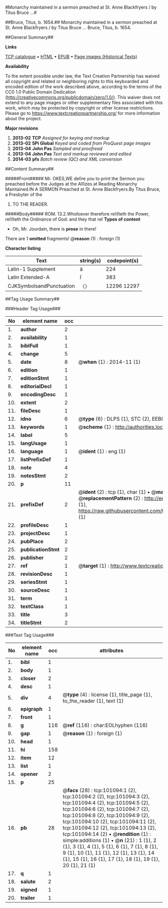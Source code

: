 #Monarchy maintained in a sermon preached at St. Anne Blackfryers / by Titus Bruce ...#

##Bruce, Titus, b. 1654.##
Monarchy maintained in a sermon preached at St. Anne Blackfryers / by Titus Bruce ...
Bruce, Titus, b. 1654.

##General Summary##

**Links**

[TCP catalogue](http://www.ota.ox.ac.uk/tcp/)  • 
[HTML](http://tei.it.ox.ac.uk/tcp/Texts-HTML/free/A29/A29916.html)  • 
[EPUB](http://tei.it.ox.ac.uk/tcp/Texts-EPUB/free/A29/A29916.epub) • 
[Page images (Historical Texts)](https://historicaltexts.jisc.ac.uk/eebo-13659965e)

**Availability**

To the extent possible under law, the Text Creation Partnership has waived all copyright and related or neighboring rights to this keyboarded and encoded edition of the work described above, according to the terms of the CC0 1.0 Public Domain Dedication (http://creativecommons.org/publicdomain/zero/1.0/). This waiver does not extend to any page images or other supplementary files associated with this work, which may be protected by copyright or other license restrictions. Please go to https://www.textcreationpartnership.org/ for more information about the project.

**Major revisions**

1. __2013-02__ __TCP__ *Assigned for keying and markup*
1. __2013-02__ __SPi Global__ *Keyed and coded from ProQuest page images*
1. __2013-04__ __John Pas__ *Sampled and proofread*
1. __2013-04__ __John Pas__ *Text and markup reviewed and edited*
1. __2014-03__ __pfs__ *Batch review (QC) and XML conversion*

##Content Summary##

#####Front#####
Mr. OKES,WE deſire you to print the Sermon you preached before the Judges at the Aſſizes at Reading Monarchy Maintained.IN A SERMON Preached at St. Anne Blackfryers.By Titus Bruce, a Presbyter of the 
1. TO THE READER.

#####Body#####
ROM. 13.2.Whoſoever therefore reſiſteth the Power, reſiſteth the Ordinance of God: and they that reſ
**Types of content**

  * Oh, Mr. Jourdain, there is **prose** in there!

There are 1 **omitted** fragments! 
 @__reason__ (1) : foreign (1)

**Character listing**


|Text|string(s)|codepoint(s)|
|---|---|---|
|Latin-1 Supplement|à|224|
|Latin Extended-A|ſ|383|
|CJKSymbolsandPunctuation|〈〉|12296 12297|

##Tag Usage Summary##

###Header Tag Usage###

|No|element name|occ|attributes|
|---|---|---|---|
|1.|__author__|2||
|2.|__availability__|1||
|3.|__biblFull__|1||
|4.|__change__|5||
|5.|__date__|8| @__when__ (1) : 2014-11 (1)|
|6.|__edition__|1||
|7.|__editionStmt__|1||
|8.|__editorialDecl__|1||
|9.|__encodingDesc__|1||
|10.|__extent__|2||
|11.|__fileDesc__|1||
|12.|__idno__|6| @__type__ (6) : DLPS (1), STC (2), EEBO-CITATION (1), OCLC (1), VID (1)|
|13.|__keywords__|1| @__scheme__ (1) : http://authorities.loc.gov/ (1)|
|14.|__label__|5||
|15.|__langUsage__|1||
|16.|__language__|1| @__ident__ (1) : eng (1)|
|17.|__listPrefixDef__|1||
|18.|__note__|4||
|19.|__notesStmt__|2||
|20.|__p__|11||
|21.|__prefixDef__|2| @__ident__ (2) : tcp (1), char (1)  •  @__matchPattern__ (2) : ([0-9\-]+):([0-9IVX]+) (1), (.+) (1)  •  @__replacementPattern__ (2) : http://eebo.chadwyck.com/downloadtiff?vid=$1&page=$2 (1), https://raw.githubusercontent.com/textcreationpartnership/Texts/master/tcpchars.xml#$1 (1)|
|22.|__profileDesc__|1||
|23.|__projectDesc__|1||
|24.|__pubPlace__|2||
|25.|__publicationStmt__|2||
|26.|__publisher__|2||
|27.|__ref__|1| @__target__ (1) : http://www.textcreationpartnership.org/docs/. (1)|
|28.|__revisionDesc__|1||
|29.|__seriesStmt__|1||
|30.|__sourceDesc__|1||
|31.|__term__|1||
|32.|__textClass__|1||
|33.|__title__|3||
|34.|__titleStmt__|2||


###Text Tag Usage###

|No|element name|occ|attributes|
|---|---|---|---|
|1.|__bibl__|1||
|2.|__body__|1||
|3.|__closer__|2||
|4.|__desc__|1||
|5.|__div__|4| @__type__ (4) : license (1), title_page (1), to_the_reader (1), text (1)|
|6.|__epigraph__|1||
|7.|__front__|1||
|8.|__g__|116| @__ref__ (116) : char:EOLhyphen (116)|
|9.|__gap__|1| @__reason__ (1) : foreign (1)|
|10.|__head__|1||
|11.|__hi__|158||
|12.|__item__|12||
|13.|__list__|1||
|14.|__opener__|2||
|15.|__p__|25||
|16.|__pb__|28| @__facs__ (28) : tcp:101094:1 (2), tcp:101094:2 (2), tcp:101094:3 (2), tcp:101094:4 (2), tcp:101094:5 (2), tcp:101094:6 (2), tcp:101094:7 (2), tcp:101094:8 (2), tcp:101094:9 (2), tcp:101094:10 (2), tcp:101094:11 (2), tcp:101094:12 (2), tcp:101094:13 (2), tcp:101094:14 (2)  •  @__rendition__ (1) : simple:additions (1)  •  @__n__ (21) : 1 (1), 2 (1), 3 (1), 4 (1), 5 (1), 6 (1), 7 (1), 8 (1), 9 (1), 10 (1), 11 (1), 12 (1), 13 (1), 14 (1), 15 (1), 16 (1), 17 (1), 18 (1), 19 (1), 20 (1), 21 (1)|
|17.|__q__|1||
|18.|__salute__|2||
|19.|__signed__|1||
|20.|__trailer__|1||
